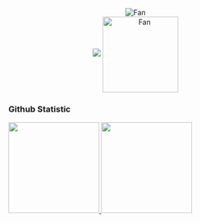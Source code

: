 <p align="center">
    <img src="https://github.com/sntdshrly/sntdshrly/blob/main/img/fan-1.gif" alt="Fan" align="center"> <br>
    <img src ="https://github-readme-streak-stats.herokuapp.com?user=sntdshrly&theme=darcula&hide_border=true&background=FFFFFF00">
    <img src="https://github.com/sntdshrly/sntdshrly/blob/main/img/skeleton.gif" alt="Fan" align="center" width="150px" height="150px"> <br>

### Github Statistic
<p align="left">
<a href="https://github.com/sntdshrly">
  <img height="180em" src="https://github-readme-stats-eight-theta.vercel.app/api?username=sntdshrly&show_icons=true&theme=algolia&include_all_commits=true&count_private=true"/>
  <img height="180em" src="https://github-readme-stats-eight-theta.vercel.app/api/top-langs/?username=sntdshrly&layout=compact&langs_count=8&theme=algolia"/>
</a>
</p>

</p>
